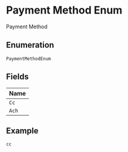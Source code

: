 
# Payment Method Enum

Payment Method

## Enumeration

`PaymentMethodEnum`

## Fields

| Name |
|  --- |
| `Cc` |
| `Ach` |

## Example

```
cc
```

